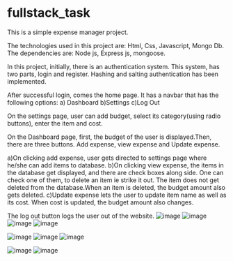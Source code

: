 # fullstack_task

This is a simple expense manager project.

The technologies used in this project are: Html, Css, Javascript, Mongo Db.
The dependencies are: Node js, Express js, mongoose.

In this project, initially, there is an authentication system.
This system, has two parts, login and register.
Hashing and salting authentication has been implemented.

After successful login, comes the home page. It has a navbar that has the following options:
a) Dashboard
b)Settings
c)Log Out

On the settings page, user can add budget, select its category(using radio buttons), enter the item and cost.

On the Dashboard page, first, the budget of the user is displayed.Then, there are three buttons.
Add expense, view expense and Update expense.

a)On clicking add expense, user gets directed to settings page where he/she can add items to database.
b)On clicking view expense, the items in the database get displayed, and there are check boxes along side.
One can check one of them, to delete an item ie strike it out.
The item does not get deleted from the database.When an item is deleted, the budget amount also gets deleted.
c)Update expense lets the user to update item name as well as its cost. When cost is updated, the budget amount also changes.

The log out button logs the user out of the website.
![image](https://user-images.githubusercontent.com/56043146/110336421-dab28580-804a-11eb-87bd-acb7c4673561.png)
![image](https://user-images.githubusercontent.com/56043146/110336445-e1d99380-804a-11eb-9782-1a4b6cf03b0b.png)
![image](https://user-images.githubusercontent.com/56043146/110336474-e7cf7480-804a-11eb-90e1-54959869ba7f.png)
![image](https://user-images.githubusercontent.com/56043146/110336502-edc55580-804a-11eb-880d-8f434009b2f8.png)

![image](https://user-images.githubusercontent.com/56043146/110336516-f28a0980-804a-11eb-9112-933b8c68242f.png)
![image](https://user-images.githubusercontent.com/56043146/110336546-f87fea80-804a-11eb-9112-b55d5279db2d.png)
![image](https://user-images.githubusercontent.com/56043146/110420003-66b2c480-80c0-11eb-8ee5-2b9e1713d00a.png)

![image](https://user-images.githubusercontent.com/56043146/110420025-70d4c300-80c0-11eb-8337-fd300e60f23e.png)
![image](https://user-images.githubusercontent.com/56043146/110420049-821dcf80-80c0-11eb-9bdc-0c26fd30c35f.png)






